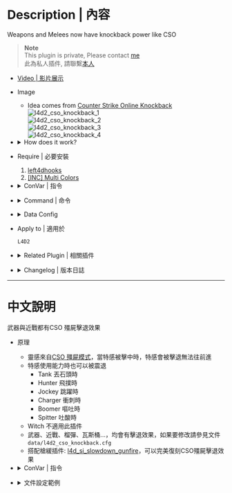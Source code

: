 # Description | 內容
Weapons and Melees now have knockback power like CSO

> __Note__ <br/>
This plugin is private, Please contact [me](https://github.com/fbef0102/Game-Private_Plugin#私人插件列表-private-plugins-list)<br/>
此為私人插件, 請聯繫[本人](https://github.com/fbef0102/Game-Private_Plugin#私人插件列表-private-plugins-list)

* [Video | 影片展示](https://youtu.be/gtJMe7gCnEk)

* Image
	* Idea comes from [Counter Strike Online Knockback](https://zombieescape.fandom.com/wiki/Knockback)
	<br/>![l4d2_cso_knockback_1](image/l4d2_cso_knockback_1.gif)
	<br/>![l4d2_cso_knockback_2](image/l4d2_cso_knockback_2.gif)
	<br/>![l4d2_cso_knockback_3](image/l4d2_cso_knockback_3.gif)
	<br/>![l4d2_cso_knockback_4](image/l4d2_cso_knockback_4.gif)

* <details><summary>How does it work?</summary>

	* When special infected get shot, they are being pushed back and can't move forward
	* Allow Knockback while special infected using their ability
		* Tank throwing
		* Hunter pouncing
		* Jockey leaping
		* Charger charging
		* Boomer vomiting
		* Spitter spitting
	* Witch does not apply
	* Weapons, Melees, grenades now have knockback power
	* Use data ```data/l4d2_cso_knockback.cfg``` to control knockback power
</details>

* Require | 必要安裝
	1. [left4dhooks](https://forums.alliedmods.net/showthread.php?t=321696)
	2. [[INC] Multi Colors](https://github.com/fbef0102/L4D1_2-Plugins/releases/tag/Multi-Colors)

* <details><summary>ConVar | 指令</summary>

	* cfg\sourcemod\l4d2_cso_knockback.cfg
		```php
		// 0=Plugin off, 1=Plugin on.
		l4d2_cso_knockback_enable "1"
		```
</details>

* <details><summary>Command | 命令</summary>

	None
</details>

* <details><summary>Data Config</summary>

	* ```data/l4d2_cso_knockback.cfg```
		```php
		"l4d2_si_knockback"
		{
			"zombies"
			{
				"smoker"
				{
					"enable"        "1"     // 1=Enable knockback
					"knockback"     "3.0"   // Knockback multiplier
					"air"           "0.6"   // Apply multiplier if on air

					// 1 = Allow Knockback while smoker pulling and dragging survivor
					// 1 = this also allow smoker to move while using ability
					"ability"       "1"

					"block_shove"   "0" // 1 = Block shoved by survivor
				}

				...
			}

			"weapons"
			{
				"default" // Global weapon Settings
				{
					"enable"        "1"         // 1=Enable knockback 
					"damage_multi"  "1"         // 1=Apply damage knockback multiplier 
					"knockback"     "1.0"       // Weapon Knockback Power
					"velocity_z"    "0.0"       // Set higer valve => infected boost fly by Weapons (0=Off, at least 251 required to push player off the ground.)
				}

				...
			}

			"melees"
			{
				"default" // Global melee Settings
				{
					"enable"        "1"         // 1=Enable knockback
					"damage_multi"  "0"         // 0=Disable damage knockback multiplier
					"knockback"     "300.0"     // Melee Knockback Value 
					"velocity_z"    "280.0"     // Set higer valve => infected boost fly by melee (0=Off, at least 251 required to push player off the ground.)
				}

				...
			}
		}
		```
</details>

* Apply to | 適用於
	```
	L4D2
	```

* <details><summary>Related Plugin | 相關插件</summary>

	1. [l4d_cso_zombie_Regeneration](https://github.com/fbef0102/L4D1_2-Plugins/tree/master/l4d_cso_zombie_Regeneration): The zombies have grown stronger, now they are able to heal their injuries by standing still without receiving any damage.
		* 殭屍變得更強大，他們只要站著不動便可以自癒傷勢　(仿CSO惡靈降世 殭屍技能)

	2. [weapon_csgo_reload](https://github.com/fbef0102/L4D2-Plugins/tree/master/l4d2_weapon_csgo_reload): Weapon Quickswitch Reloading in L4D1+2
		* 將武器改成現代遊戲的裝子彈機制 (仿CS:GO切槍裝彈設定)

	3. [l4d2_cso_knockback](https://github.com/fbef0102/L4D1_2-Plugins/tree/master/l4d_cso_zombie_Regeneration): Supply boxes are dropped randomly in the map every certain seconds to provide support for the fight against the zombies.
		* 地圖上隨機出現補給箱，提供人類強力支援 (仿CSO惡靈降世 補給箱)

	4. [l4d_si_slowdown_gunfire](/Plugin_插件/Special_Infected_特感/l4d_si_slowdown_gunfire): Manages the gunfire slowdown for infected team (Also apply to AI)
		* 依據槍械種類修改特感的槍緩速度 (AI特感也適用)
</details>

* <details><summary>Changelog | 版本日誌</summary>

	* v1.0 (2024-3-4)
		* Initial Release
</details>

- - - -
# 中文說明
武器與近戰都有CSO 殭屍擊退效果

* 原理
	* 靈感來自[CSO 殭屍模式](https://zombieescape.fandom.com/wiki/Knockback)，當特感被擊中時，特感會被擊退無法往前進
	* 特感使用能力時也可以被震退
		* Tank 丟石頭時
		* Hunter 飛撲時
		* Jockey 跳躍時
		* Charger 衝刺時
		* Boomer 嘔吐時
		* Spitter 吐酸時
	* Witch 不適用此插件
	* 武器、近戰、榴彈、瓦斯桶...，均會有擊退效果，如果要修改請參見文件```data/l4d2_cso_knockback.cfg```
	* 搭配槍緩插件: [l4d_si_slowdown_gunfire](/Plugin_插件/Special_Infected_特感/l4d_si_slowdown_gunfire)，可以完美復刻CSO殭屍擊退效果

* <details><summary>ConVar | 指令</summary>

	* cfg\sourcemod\l4d2_cso_knockback.cfg
		```php
		// 0=關閉插件, 1=啟動插件
		l4d2_cso_knockback_enable "1"
		```
</details>

* <details><summary>文件設定範例</summary>

	* ```data/l4d2_cso_knockback.cfg```
		```php
		"l4d2_si_knockback"
		{
			"zombies"
			{
				"xxxxx" //特感種類
				{
				    "enable"        "1"         // 1=特感可以被擊退
				    "knockback"     "1.0"       // 特感的擊退力係數
				    "air"           "0.6"       // 特感在空中時，擊退力 X 此數值
				    "ability"       "0"         // 1=特感使用能力時依然會被擊退
				    "block_shove"   "0"         // 1=特感不會被人類右鍵推開 (高爆子彈依然會)
				}

				...
			}

			"weapons"
			{
				"default" // 全 槍械武器 預設設置
				{
				    "enable"        "1"         // 1=開啟槍械擊退效果
				    "damage_multi"  "1"         // 1=造成的血量越多 => 擊退力越大
				    "knockback"     "1.0"       // 武器的擊退係數 (當"damage_multi"為0時，"knockback"為擊退數值)
				    "velocity_z"    "0.0"       // 設置的數值愈大 => 特感被槍械打中會飛離地面 (0=關閉, 需要251數值以上才會飛起來)
				}

				...
			}

			"melees"
			{
				"default" // 全 近戰武器 預設設置
				{
				    "enable"        "1"         // 1=開啟擊退效果
				    "damage_multi"  "0"         // 1=造成的血量越多 => 擊退力越大 (0=關閉)
				    "knockback"     "300.0"     // 近戰武器的擊退係數 (當"damage_multi"為0時，"knockback"為擊退數值)
				    "velocity_z"    "280.0"     // 設置的數值愈大 => 特感被槍械打中會飛離地面 (0=關閉, 需要251數值以上才會飛起來)
				}

				...
			}
		}
		```
</details>